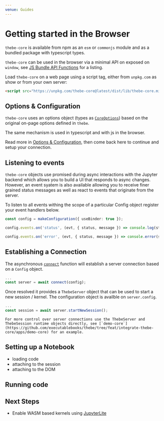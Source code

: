 ```yaml
---
venue: Guides
---
```


# Getting started in the Browser

`thebe-core` is available from npm as an `esm` or `commonjs` module and as a bundled package with typescript types.

`thebe-core` can be used in the browser via a minimal API on exposed on `window`, see [JS Bundle API Functions](reference/README.md#js-bundle-api-functions) for a listing.

Load `thebe-core` on a web page using a script tag, either from `unpkg.com` as show or from your own server:

```html
<script src="https://unpkg.com/thebe-core@latest/dist/lib/thebe-core.min.js"></script>
```

## Options & Configuration

`thebe-core` uses an options object (types as [`CoreOptions`](reference/interfaces/CoreOptions.md)) based on the original on-page options defined in `thebe`.

The same mechanism is used in typescript and with js in the browser.

Read more in [Options & Configuration](3a-configuration.md), then come back here to continue and setup your connection.

## Listening to events

`thebe-core` objects use promised during async interactions with the Jupyter backend which allows you to build a UI that responds to async changes. However, an event syatem is also available allowing you to receive finer grained status messages as well as react to events that originate from the server.

To listen to all events withing the scope of a particular Config object register your event handlers below.

```typescript
const config = makeConfiguration({ useBinder: true });

config.events.on('status', (evt, { status, message }) => console.log(status, message));

config.events.on('error', (evt, { status, message }) => console.error(status, message));
```

## Establishing a Connection

The asynchronous [`connect`](reference/modules.md#connect) function will establish a server connection based on a `Config` object.

```typescript
...
const server = await connect(config);
```

Once resolved it provides a `ThebeServer` object that can be used to start a new session / kernel. The configuration object is availble on `server.config`.

```typescript
...
const session = await server.startNewSession();
```

```{tip}
For more control over server connections use the ThebeServer and ThebeSession runtime objects directly, see [`demo-core`](https://github.com/executablebooks/thebe/tree/feat/integrate-thebe-core/apps/demo-core) for an example.
```

## Setting up a Notebook

- loading code
- attaching to the session
- attaching to the DOM

## Running code

## Next Steps

- Enable WASM based kernels using [JupyterLite](#enabling-jupyterlite)
